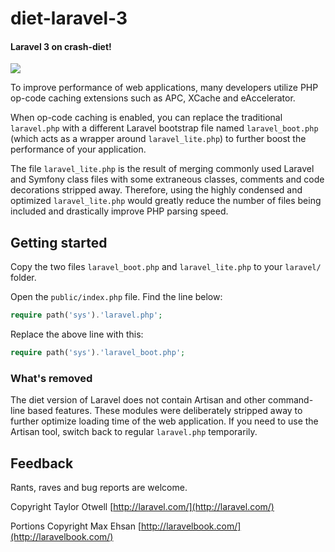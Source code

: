 diet-laravel-3
==============

#### Laravel 3 on crash-diet!

![](http://i.imgur.com/AoLUu.jpg)

To improve performance of web applications, many developers utilize PHP op-code caching extensions such as APC, XCache and eAccelerator.

When op-code caching is enabled, you can replace the traditional `laravel.php` with a different Laravel bootstrap file named `laravel_boot.php` (which acts as a wrapper around `laravel_lite.php`) to further boost the performance of your application.

The file `laravel_lite.php` is the result of merging commonly used Laravel and Symfony class files with some extraneous classes, comments and code decorations stripped away. Therefore, using the highly condensed and optimized `laravel_lite.php` would greatly reduce the number of files being included and drastically improve PHP parsing speed.

## Getting started

Copy the two files `laravel_boot.php` and `laravel_lite.php` to your `laravel/` folder.

Open the `public/index.php` file. Find the line below:

```php
require path('sys').'laravel.php'; 
```

Replace the above line with this:

```php
require path('sys').'laravel_boot.php';
```

### What's removed

The diet version of Laravel does not contain Artisan and other command-line based features. These modules were deliberately stripped away to further optimize loading time of the web application. If you need to use the Artisan tool, switch back to regular `laravel.php` temporarily.

## Feedback

Rants, raves and bug reports are welcome.

Copyright Taylor Otwell [http://laravel.com/](http://laravel.com/)

Portions Copyright Max Ehsan [http://laravelbook.com/](http://laravelbook.com/)